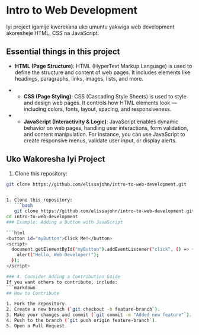 # Intro to Web Development

Iyi project igamije kwerekana uko umuntu yakwiga web development akoresheje HTML, CSS na JavaScript.

## Essential things in this project

- **HTML (Page Structure)**: HTML (HyperText Markup Language) is used to define the structure and content of web pages. It includes elements like headings, paragraphs, links, images, lists, and more.

- - **CSS (Page Styling)**: CSS (Cascading Style Sheets) is used to style and design web pages. It controls how HTML elements look — including colors, fonts, layout, spacing, and responsiveness.

- - **JavaScript (Interactivity & Logic)**: JavaScript enables dynamic behavior on web pages, handling user interactions, form validation, and content manipulation. For instance, you can use JavaScript to create responsive menus, validate user input, or display alerts.
## Uko Wakoresha Iyi Project

1. Clone this repository:
```bash
git clone https://github.com/elissajohn/intro-to-web-development.git


1. Clone this repository:
   ```bash
   git clone https://github.com/elissajohn/intro-to-web-development.git
cd intro-to-web-development
### Example: Adding a Button with JavaScript

```html
<button id="myButton">Click Me!</button>
<script>
  document.getElementById("myButton").addEventListener("click", () => {
    alert("Hello, Web Developer!");
  });
</script>

### 4. Consider Adding a Contribution Guide  
If you want others to contribute, include:
```markdown
## How to Contribute

1. Fork the repository.
2. Create a new branch (`git checkout -b feature-branch`).
3. Make your changes and commit (`git commit -m "Added new feature"`).
4. Push to the branch (`git push origin feature-branch`).
5. Open a Pull Request.
